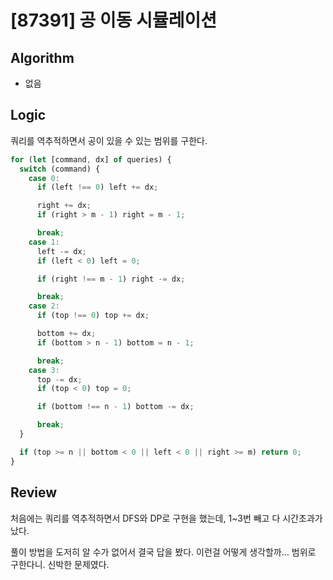 # [87391] 공 이동 시뮬레이션

## Algorithm

- 없음

## Logic

쿼리를 역추적하면서 공이 있을 수 있는 범위를 구한다.

```js
for (let [command, dx] of queries) {
  switch (command) {
    case 0:
      if (left !== 0) left += dx;

      right += dx;
      if (right > m - 1) right = m - 1;

      break;
    case 1:
      left -= dx;
      if (left < 0) left = 0;

      if (right !== m - 1) right -= dx;

      break;
    case 2:
      if (top !== 0) top += dx;

      bottom += dx;
      if (bottom > n - 1) bottom = n - 1;

      break;
    case 3:
      top -= dx;
      if (top < 0) top = 0;

      if (bottom !== n - 1) bottom -= dx;

      break;
  }

  if (top >= n || bottom < 0 || left < 0 || right >= m) return 0;
}
```

## Review
처음에는 쿼리를 역추적하면서 DFS와 DP로 구현을 했는데, 1~3번 빼고 다 시간초과가 났다.

풀이 방법을 도저히 알 수가 없어서 결국 답을 봤다. 이런걸 어떻게 생각할까... 범위로 구한다니.
신박한 문제였다.